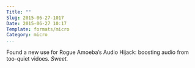 ```yaml
---
Title: ""
Slug: 2015-06-27-1017
Date: 2015-06-27 10:17
Template: formats/micro
Category: micro
...
```


Found a new use for Rogue Amoeba’s Audio Hijack: boosting audio from too-quiet
vidoes. *Sweet.*
